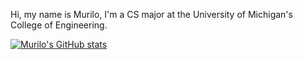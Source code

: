 Hi, my name is Murilo, I'm a CS major at the University of Michigan's College of Engineering. 

[![Murilo's GitHub stats](https://github-readme-stats.vercel.app/api?username=muriloapparecido)](https://github.com/anuraghazra/github-readme-stats)
